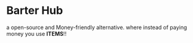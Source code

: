 # Barter Hub
a open-source and Money-friendly alternative. where instead of paying money you use **ITEMS**!!
